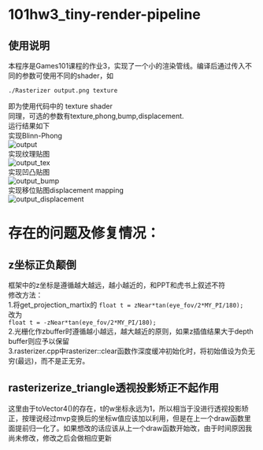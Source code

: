 # 101hw3_tiny-render-pipeline
## 使用说明
本程序是Games101课程的作业3，实现了一个小的渲染管线。编译后通过传入不同的参数可使用不同的shader，如
```
./Rasterizer output.png texture 
```
即为使用代码中的 texture shader  
同理，可选的参数有texture,phong,bump,displacement.  
运行结果如下  
实现Blinn-Phong  
![output](https://user-images.githubusercontent.com/50654768/172326930-aa18cd4b-db91-4c47-acee-3a6fe83f486e.png)  
实现纹理贴图  
![output_tex](https://user-images.githubusercontent.com/50654768/172327173-3a1d8c65-2f11-4694-bc4a-cace0316da09.png)  
实现凹凸贴图  
![output_bump](https://user-images.githubusercontent.com/50654768/172327226-6043090b-56ea-4485-85d0-3b67c70e9da4.png)    
实现移位贴图displacement mapping  
![output_displacement](https://user-images.githubusercontent.com/50654768/172327430-5ec73fec-077f-4b9f-ada0-5bf9ad5f0bf3.png)    

# 存在的问题及修复情况：
## z坐标正负颠倒
   框架中的z坐标是遵循越大越远，越小越近的，和PPT和虎书上叙述不符  
   修改方法：  
      1.将get_projection_martix的
      ```
      float t = zNear*tan(eye_fov/2*MY_PI/180);
      ```  
      改为  
      ```
      float t = -zNear*tan(eye_fov/2*MY_PI/180);
      ```  
      2.光栅化作zbuffer时遵循越小越远，越大越近的原则，如果z插值结果大于depth buffer则应予以保留  
      3.rasterizer.cpp中rasterizer::clear函数作深度缓冲初始化时，将初始值设为负无穷(最远)，而不是正无穷。
## rasterizerize_triangle透视投影矫正不起作用
   这里由于toVector4()的存在，t的w坐标永远为1，所以相当于没进行透视投影矫正，按理说经过mvp变换后的坐标w值应该加以利用，但是在上一个draw函数里面提前归一化了。如果想改的话应该从上一个draw函数开始改，由于时间原因我尚未修改，修改之后会做相应更新

